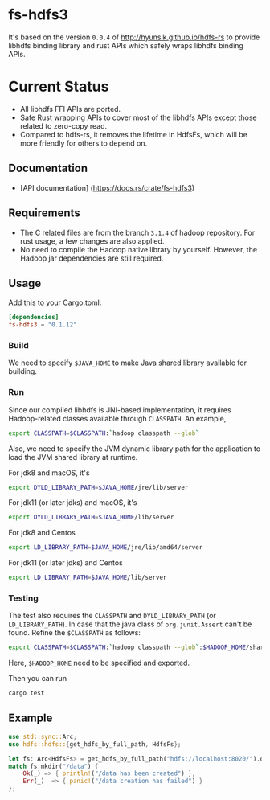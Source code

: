 # fs-hdfs3

It's based on the version ``0.0.4`` of http://hyunsik.github.io/hdfs-rs to provide libhdfs binding library and rust APIs which safely wraps libhdfs binding APIs.

# Current Status
* All libhdfs FFI APIs are ported.
* Safe Rust wrapping APIs to cover most of the libhdfs APIs except those related to zero-copy read.
* Compared to hdfs-rs, it removes the lifetime in HdfsFs, which will be more friendly for others to depend on.

## Documentation
* [API documentation] (https://docs.rs/crate/fs-hdfs3)

## Requirements
* The C related files are from the branch ``3.1.4`` of hadoop repository. For rust usage, a few changes are also applied.
* No need to compile the Hadoop native library by yourself. However, the Hadoop jar dependencies are still required.

## Usage
Add this to your Cargo.toml:

```toml
[dependencies]
fs-hdfs3 = "0.1.12"
```

### Build

We need to specify ```$JAVA_HOME``` to make Java shared library available for building.

### Run
Since our compiled libhdfs is JNI-based implementation, 
it requires Hadoop-related classes available through ``CLASSPATH``. An example,

```sh
export CLASSPATH=$CLASSPATH:`hadoop classpath --glob`
```

Also, we need to specify the JVM dynamic library path for the application to load the JVM shared library at runtime.

For jdk8 and macOS, it's

```sh
export DYLD_LIBRARY_PATH=$JAVA_HOME/jre/lib/server
```

For jdk11 (or later jdks) and macOS, it's

```sh
export DYLD_LIBRARY_PATH=$JAVA_HOME/lib/server
```

For jdk8 and Centos
```sh
export LD_LIBRARY_PATH=$JAVA_HOME/jre/lib/amd64/server
```

For jdk11 (or later jdks) and Centos
```sh
export LD_LIBRARY_PATH=$JAVA_HOME/lib/server
```

### Testing
The test also requires the ``CLASSPATH`` and `DYLD_LIBRARY_PATH` (or `LD_LIBRARY_PATH`). In case that the java class of ``org.junit.Assert`` can't be found. Refine the ``$CLASSPATH`` as follows:

```sh
export CLASSPATH=$CLASSPATH:`hadoop classpath --glob`:$HADOOP_HOME/share/hadoop/tools/lib/*
```

Here, ``$HADOOP_HOME`` need to be specified and exported.

Then you can run

```bash
cargo test
```

## Example

```rust
use std::sync::Arc;
use hdfs::hdfs::{get_hdfs_by_full_path, HdfsFs};

let fs: Arc<HdfsFs> = get_hdfs_by_full_path("hdfs://localhost:8020/").ok().unwrap();
match fs.mkdir("/data") {
    Ok(_) => { println!("/data has been created") },
    Err(_)  => { panic!("/data creation has failed") }
};
```